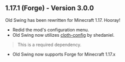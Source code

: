 ## 1.17.1 (Forge) - Version 3.0.0
Old Swing has been rewritten for Minecraft 1.17. Hooray!
- Redid the mod's configuration menu.
- Old Swing now utilizes [cloth-config](https://www.curseforge.com/minecraft/mc-mods/cloth-config) by shedaniel.
> This is a required dependency.
- Old Swing now supports Forge for Minecraft 1.17.x

